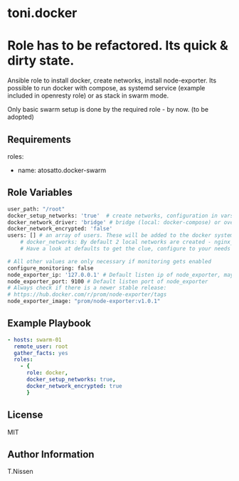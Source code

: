 toni.docker
=========
# Role has to be refactored. Its quick & dirty state.

Ansible role to install docker, create networks, install node-exporter.
Its possible to run docker with compose, as systemd service (example included in openresty role) or as stack in swarm mode.

Only basic swarm setup is done by the required role - by now. (to be adopted)

Requirements
------------

roles:
  - name: atosatto.docker-swarm

Role Variables
--------------

```bash
user_path: "/root"
docker_setup_networks: 'true'  # create networks, configuration in vars file or role defaults
docker_network_driver: 'bridge' # bridge (local: docker-compose) or overlay (swarm: stack)
docker_network_encrypted: 'false' 
users: [] # an array of users. These will be added to the docker system group 
    # docker_networks: By default 2 local networks are created - nginx_net and stack_com
    # Have a look at defaults to get the clue, configure to your needs in vars file or in defaults

# All other values are only necessary if monitoring gets enabled
configure_monitoring: false  
node_exporter_ip: '127.0.0.1' # Default listen ip of node_exporter, may be changed to wireguard ip if used together
node_exporter_port: 9100 # Default listen port of node_exporter
# Always check if there is a newer stable release:
# https://hub.docker.com/r/prom/node-exporter/tags
node_exporter_image: "prom/node-exporter:v1.0.1"
```


Example Playbook
----------------
```yaml
- hosts: swarm-01
  remote_user: root
  gather_facts: yes
  roles:
    - {
      role: docker,
      docker_setup_networks: true,
      docker_network_encrypted: true
      }
```

License
-------

MIT

Author Information
------------------

T.Nissen



